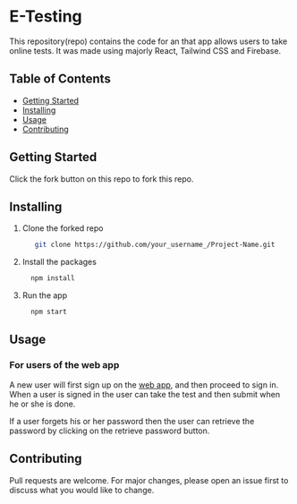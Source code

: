 # E-Testing

This repository(repo) contains the code for an that app allows users to take online tests. It was made using majorly React, Tailwind CSS and Firebase.

## Table of Contents

- [Getting Started](#getting_Started)
- [Installing](#installing)
- [Usage](#usage)
- [Contributing](#contributing)

## Getting Started

Click the fork button on this repo to fork this repo.

## Installing

1. Clone the forked repo 
   ```sh
      git clone https://github.com/your_username_/Project-Name.git
   ```
2. Install the packages
    ```sh
      npm install
    ```
3. Run the app
    ```sh
      npm start
    ```

## Usage

### For users of the web app
A new user will first sign up on the [web app](https://e-testing-app.netlify.app/), and then proceed to sign in. When a user is signed in the user can take the test and then submit when he or she is done.

If a user forgets his or her password then the user can retrieve the password by clicking on the retrieve password button.

## Contributing

Pull requests are welcome. For major changes, please open an issue first to discuss what you would like to change.
